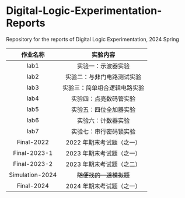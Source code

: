 # Digital-Logic-Experimentation-Reports

Repository for the reports of Digital Logic Experimentation, 2024 Spring

|    作业名称     |           实验内容           |
| :-------------: | :--------------------------: |
|      lab1       |      实验一：示波器实验      |
|      lab2       |  实验二：与非门电路测试实验  |
|      lab3       | 实验三：简单组合逻辑电路实验 |
|      lab4       |    实验四：点亮数码管实验    |
|      lab5       |    实验五：四位全加器实验    |
|      lab6       |      实验六：计数器实验      |
|      lab7       |    实验七：串行密码锁实验    |
|   Final-2022    |  2022 年期末考试题（之一）   |
|  Final-2023-1   |  2023 年期末考试题（之一）   |
|  Final-2023-2   |  2023 年期末考试题（之二）   |
| Simulation-2024 |    ~~随便找的一道模拟题~~    |
|   Final-2024    |  2024 年期末考试题（之一）   |
